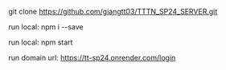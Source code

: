 git clone https://github.com/giangtt03/TTTN_SP24_SERVER.git

run local: npm i --save

run local: npm start

run domain url: https://tt-sp24.onrender.com/login



